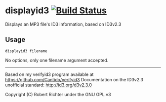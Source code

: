 displayid3 [![Build Status][ci-img]][ci-link]
=============================================

Displays an MP3 file's ID3 information, based on ID3v2.3

Usage
-----
```shell
displayid3 filename
````
No options, only one filename argument accepted.


* * * * * * * * * * * * * * * * * * * * * * * * * * * * * * * * * * * * * * * *

Based on my verifyid3 program available at https://github.com/Cantido/verifyid3
Documentation on the ID3v2.3 unofficial standard: http://id3.org/d3v2.3.0

Copyright (C) Robert Richter under the GNU GPL v3

[ci-img]: https://travis-ci.org/Cantido/displayid3.png?branch=master
[ci-link]: https://travis-ci.org/Cantido/displayid3
